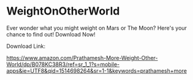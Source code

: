 # WeightOnOtherWorld

Ever wonder what you might weight on Mars or The Moon? Here's your chance to find out! Download Now!

Download Link:

https://www.amazon.com/Prathamesh-More-Weight-Other-World/dp/B078KC38R3/ref=sr_1_1?s=mobile-apps&ie=UTF8&qid=1514698264&sr=1-1&keywords=prathamesh+more
